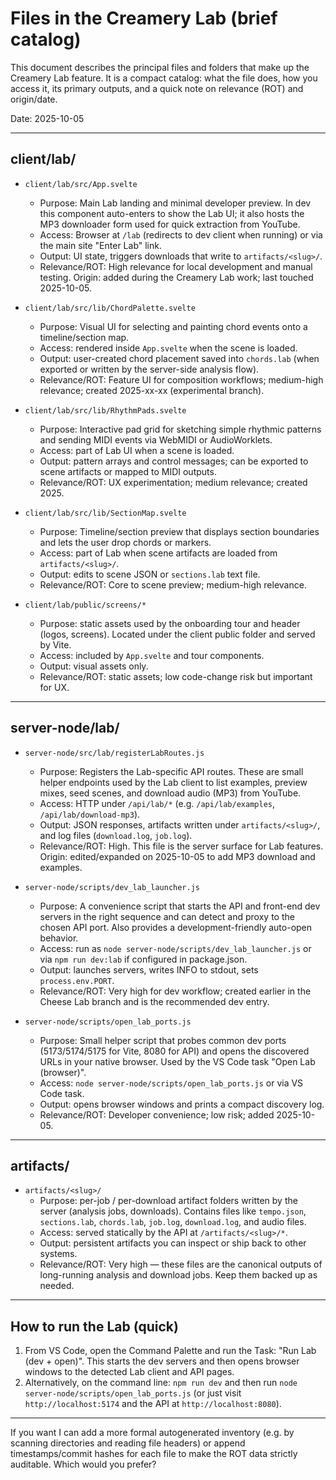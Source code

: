 # Files in the Creamery Lab (brief catalog)

This document describes the principal files and folders that make up the
Creamery Lab feature. It is a compact catalog: what the file does, how you
access it, its primary outputs, and a quick note on relevance (ROT) and
origin/date.

Date: 2025-10-05

---

## client/lab/

- `client/lab/src/App.svelte`
  - Purpose: Main Lab landing and minimal developer preview. In dev this
    component auto-enters to show the Lab UI; it also hosts the MP3 downloader
    form used for quick extraction from YouTube.
  - Access: Browser at `/lab` (redirects to dev client when running) or via
    the main site "Enter Lab" link.
  - Output: UI state, triggers downloads that write to `artifacts/<slug>/`.
  - Relevance/ROT: High relevance for local development and manual testing.
    Origin: added during the Creamery Lab work; last touched 2025-10-05.

- `client/lab/src/lib/ChordPalette.svelte`
  - Purpose: Visual UI for selecting and painting chord events onto a
    timeline/section map.
  - Access: rendered inside `App.svelte` when the scene is loaded.
  - Output: user-created chord placement saved into `chords.lab` (when
    exported or written by the server-side analysis flow).
  - Relevance/ROT: Feature UI for composition workflows; medium-high
    relevance; created 2025-xx-xx (experimental branch).

- `client/lab/src/lib/RhythmPads.svelte`
  - Purpose: Interactive pad grid for sketching simple rhythmic patterns and
    sending MIDI events via WebMIDI or AudioWorklets.
  - Access: part of Lab UI when a scene is loaded.
  - Output: pattern arrays and control messages; can be exported to scene
    artifacts or mapped to MIDI outputs.
  - Relevance/ROT: UX experimentation; medium relevance; created 2025.

- `client/lab/src/lib/SectionMap.svelte`
  - Purpose: Timeline/section preview that displays section boundaries and
    lets the user drop chords or markers.
  - Access: part of Lab when scene artifacts are loaded from
    `artifacts/<slug>/`.
  - Output: edits to scene JSON or `sections.lab` text file.
  - Relevance/ROT: Core to scene preview; medium-high relevance.

- `client/lab/public/screens/*`
  - Purpose: static assets used by the onboarding tour and header (logos,
    screens). Located under the client public folder and served by Vite.
  - Access: included by `App.svelte` and tour components.
  - Output: visual assets only.
  - Relevance/ROT: static assets; low code-change risk but important for
    UX.

---

## server-node/lab/

- `server-node/src/lab/registerLabRoutes.js`
  - Purpose: Registers the Lab-specific API routes. These are small helper
    endpoints used by the Lab client to list examples, preview mixes, seed
    scenes, and download audio (MP3) from YouTube.
  - Access: HTTP under `/api/lab/*` (e.g. `/api/lab/examples`,
    `/api/lab/download-mp3`).
  - Output: JSON responses, artifacts written under `artifacts/<slug>/`, and
    log files (`download.log`, `job.log`).
  - Relevance/ROT: High. This file is the server surface for Lab features.
    Origin: edited/expanded on 2025-10-05 to add MP3 download and examples.

- `server-node/scripts/dev_lab_launcher.js`
  - Purpose: A convenience script that starts the API and front-end dev
    servers in the right sequence and can detect and proxy to the chosen API
    port. Also provides a development-friendly auto-open behavior.
  - Access: run as `node server-node/scripts/dev_lab_launcher.js` or via
    `npm run dev:lab` if configured in package.json.
  - Output: launches servers, writes INFO to stdout, sets `process.env.PORT`.
  - Relevance/ROT: Very high for dev workflow; created earlier in the
    Cheese Lab branch and is the recommended dev entry.

- `server-node/scripts/open_lab_ports.js`
  - Purpose: Small helper script that probes common dev ports (5173/5174/5175
    for Vite, 8080 for API) and opens the discovered URLs in your native
    browser. Used by the VS Code task "Open Lab (browser)".
  - Access: `node server-node/scripts/open_lab_ports.js` or via VS Code task.
  - Output: opens browser windows and prints a compact discovery log.
  - Relevance/ROT: Developer convenience; low risk; added 2025-10-05.

---

## artifacts/

- `artifacts/<slug>/`
  - Purpose: per-job / per-download artifact folders written by the server
    (analysis jobs, downloads). Contains files like `tempo.json`,
    `sections.lab`, `chords.lab`, `job.log`, `download.log`, and audio files.
  - Access: served statically by the API at `/artifacts/<slug>/*`.
  - Output: persistent artifacts you can inspect or ship back to other
    systems.
  - Relevance/ROT: Very high — these files are the canonical outputs of
    long-running analysis and download jobs. Keep them backed up as needed.

---

## How to run the Lab (quick)

1. From VS Code, open the Command Palette and run the Task: "Run Lab (dev + open)".
   This starts the dev servers and then opens browser windows to the detected
   Lab client and API pages.
2. Alternatively, on the command line: `npm run dev` and then run
   `node server-node/scripts/open_lab_ports.js` (or just visit
   `http://localhost:5174` and the API at `http://localhost:8080`).

---

If you want I can add a more formal autogenerated inventory (e.g. by
scanning directories and reading file headers) or append timestamps/commit
hashes for each file to make the ROT data strictly auditable. Which would
you prefer?
